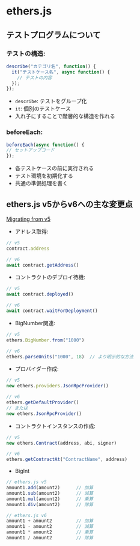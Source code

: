 # ethers.js

## テストプログラムについて
### テストの構造:
```javascript
describe("カテゴリ名", function() {
  it("テストケース名", async function() {
    // テストの内容
  });
});
```

- `describe`: テストをグループ化
- `it`: 個別のテストケース
- 入れ子にすることで階層的な構造を作れる

### beforeEach:
```javascript
beforeEach(async function() {
// セットアップコード
});
```

- 各テストケースの前に実行される
- テスト環境を初期化する
- 共通の準備処理を書く

## ethers.js v5からv6への主な変更点
[Migrating from v5](https://docs.ethers.org/v6/migrating/)

- アドレス取得:
```javascript
// v5
contract.address

// v6
await contract.getAddress()
```

- コントラクトのデプロイ待機:
```javascript
// v5
await contract.deployed()

// v6
await contract.waitForDeployment()
```

- BigNumber関連:
```javascript
// v5
ethers.BigNumber.from("1000")

// v6
ethers.parseUnits("1000", 18)  // より明示的な方法
```

- プロバイダー作成:
```javascript
// v5
new ethers.providers.JsonRpcProvider()

// v6
ethers.getDefaultProvider()
// または
new ethers.JsonRpcProvider()
```

- コントラクトインスタンスの作成:
```javascript
// v5
new ethers.Contract(address, abi, signer)

// v6
ethers.getContractAt("ContractName", address)
```

- BigInt
```javascript
// ethers.js v5
amount1.add(amount2)      // 加算
amount1.sub(amount2)      // 減算
amount1.mul(amount2)      // 乗算
amount1.div(amount2)      // 除算

// ethers.js v6
amount1 + amount2         // 加算
amount1 - amount2         // 減算
amount1 * amount2         // 乗算
amount1 / amount2         // 除算
```
